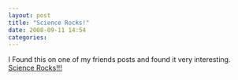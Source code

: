 ```yaml
---
layout: post
title: "Science Rocks!"
date: 2008-09-11 14:54
categories:
---
```


I Found this on one of my friends posts and found it very interesting. [Science Rocks!!!](http://blog.wired.com/wiredscience/2008/09/top-10-amazing.html)
